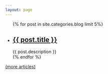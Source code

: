 ```yaml
---
layout: page
---
```

<div class="index-artical">
    <ul class="index-left">
    {% for post in site.categories.blog limit 5%}
        <li>
            <h2>
            	<a href="{{ post.url }}">{{ post.title }}</a>
            </h2>
            <span class="title-desc">{{ post.description }}</span>
        </li>
    {% endfor %}
    </ul>
    <a href="{{ site.production_url }}/archive.html">(more articles)</a>
</div>